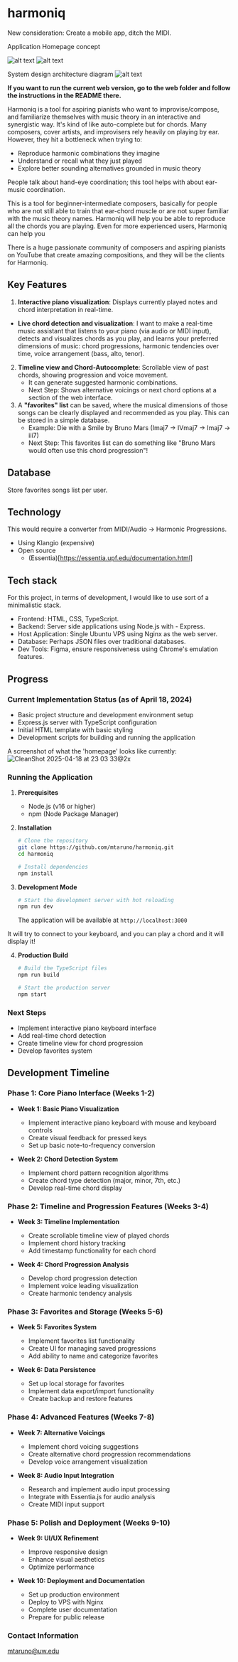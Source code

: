 # harmoniq

New consideration: Create a mobile app, ditch the MIDI.

Application Homepage concept

![alt text](homepage-mock.png)
![alt text](image.png)

System design architecture diagram
![alt text](systemdesign.png)

**If you want to run the current web version, go to the web folder and follow the instructions in the README there.**

Harmoniq is a tool for aspiring pianists who want to improvise/compose, and familiarize themselves with music theory in an interactive and synergistic way. It's kind of like auto-complete but for chords. Many composers, cover artists, and improvisers rely heavily on playing by ear. However, they hit a bottleneck when trying to: 
- Reproduce harmonic combinations they imagine
- Understand or recall what they just played 
- Explore better sounding alternatives grounded in music theory

People talk about hand-eye coordination; this tool helps with about ear-music coordination. 

This is a tool for beginner-intermediate composers, basically for people who are not still able to train that ear-chord muscle or are not super familiar with the music theory names. Harmoniq will help you be able to reproduce all the chords you are playing. Even for more experienced users, Harmoniq can help you 

There is a huge passionate community of composers and aspiring pianists on YouTube that create amazing compositions, and they will be the clients for Harmoniq. 

## Key Features
1. **Interactive piano visualization**: Displays currently played notes and chord interpretation in real-time.
  - **Live chord detection and visualization**: I want to make a real-time music assistant that listens to your piano (via audio or MIDI input), detects and visualizes chords as you play, and learns your preferred dimensions of music: chord progressions, harmonic tendencies over time, voice arrangement (bass, alto, tenor). 
2. **Timeline view and Chord-Autocomplete**: Scrollable view of past chords, showing progression and voice movement. 
	- It can generate suggested harmonic combinations. 
	- Next Step: Shows alternative voicings or next chord options at a section of the web interface. 
3. A **"favorites" list** can be saved, where the musical dimensions of those songs can be clearly displayed and recommended as you play. This can be stored in a simple database. 
   - Example: Die with a Smile by Bruno Mars (Imaj7 -> IVmaj7 -> Imaj7 -> iii7)
   - Next Step: This favorites list can do something like "Bruno Mars would often use this chord progression"! 

## Database 

Store favorites songs list per user. 

## Technology
This would require a converter from MIDI/Audio -> Harmonic Progressions.
- Using Klangio (expensive)
- Open source
  - (Essentia)[https://essentia.upf.edu/documentation.html]


## Tech stack

For this project, in terms of development, I would like to use sort of a minimalistic stack.
- Frontend: HTML, CSS, TypeScript. 
- Backend: Server side applications using Node.js with - Express. 
- Host Application: Single Ubuntu VPS using Nginx as the web server. 
- Database: Perhaps JSON files over traditional databases. 
- Dev Tools: Figma, ensure responsiveness using Chrome's emulation features. 




## Progress

### Current Implementation Status (as of April 18, 2024)
- Basic project structure and development environment setup
- Express.js server with TypeScript configuration
- Initial HTML template with basic styling
- Development scripts for building and running the application

A screenshot of what the 'homepage' looks like currently:
![CleanShot 2025-04-18 at 23 03 33@2x](https://github.com/user-attachments/assets/e5024042-98ae-4bbb-a5d8-ed4a7f03261d)


### Running the Application

1. **Prerequisites**
   - Node.js (v16 or higher)
   - npm (Node Package Manager)

2. **Installation**
   ```bash
   # Clone the repository
   git clone https://github.com/mtaruno/harmoniq.git
   cd harmoniq

   # Install dependencies
   npm install
   ```

3. **Development Mode**
   ```bash
   # Start the development server with hot reloading
   npm run dev
   ```
   The application will be available at `http://localhost:3000`

It will try to connect to your keyboard, and you can play a chord and it will display it! 

4. **Production Build**
   ```bash
   # Build the TypeScript files
   npm run build

   # Start the production server
   npm start
   ```

### Next Steps
- Implement interactive piano keyboard interface
- Add real-time chord detection
- Create timeline view for chord progression
- Develop favorites system

## Development Timeline

### Phase 1: Core Piano Interface (Weeks 1-2)
- **Week 1: Basic Piano Visualization**
  - Implement interactive piano keyboard with mouse and keyboard controls
  - Create visual feedback for pressed keys
  - Set up basic note-to-frequency conversion

- **Week 2: Chord Detection System**
  - Implement chord pattern recognition algorithms
  - Create chord type detection (major, minor, 7th, etc.)
  - Develop real-time chord display

### Phase 2: Timeline and Progression Features (Weeks 3-4)
- **Week 3: Timeline Implementation**
  - Create scrollable timeline view of played chords
  - Implement chord history tracking
  - Add timestamp functionality for each chord

- **Week 4: Chord Progression Analysis**
  - Develop chord progression detection
  - Implement voice leading visualization
  - Create harmonic tendency analysis

### Phase 3: Favorites and Storage (Weeks 5-6)
- **Week 5: Favorites System**
  - Implement favorites list functionality
  - Create UI for managing saved progressions
  - Add ability to name and categorize favorites

- **Week 6: Data Persistence**
  - Set up local storage for favorites
  - Implement data export/import functionality
  - Create backup and restore features

### Phase 4: Advanced Features (Weeks 7-8)
- **Week 7: Alternative Voicings**
  - Implement chord voicing suggestions
  - Create alternative chord progression recommendations
  - Develop voice arrangement visualization

- **Week 8: Audio Input Integration**
  - Research and implement audio input processing
  - Integrate with Essentia.js for audio analysis
  - Create MIDI input support

### Phase 5: Polish and Deployment (Weeks 9-10)
- **Week 9: UI/UX Refinement**
  - Improve responsive design
  - Enhance visual aesthetics
  - Optimize performance

- **Week 10: Deployment and Documentation**
  - Set up production environment
  - Deploy to VPS with Nginx
  - Complete user documentation
  - Prepare for public release

### Contact Information
mtaruno@uw.edu
